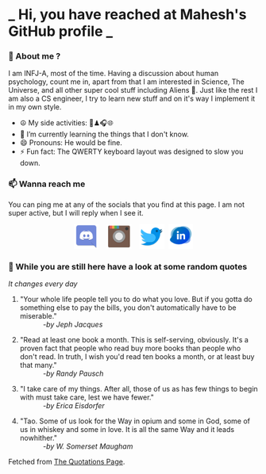 # **_ Hi, you have reached at Mahesh's GitHub profile _**
### 🌸 About me ?
I am INFJ-A, most of the time. Having a discussion about human psychology, count me in, apart from that I am interested in Science, The Universe, and all other super cool stuff including Aliens 🤫. Just like the rest I am also a CS engineer, I try to learn new stuff and on it's way I implement it in my own style. 
- ☮ My side activities: 🎨♟🎧🌐
- 🌱 I’m currently learning the things that I don't know.
- 😄 Pronouns: He would be fine.
- ⚡ Fun fact: The QWERTY keyboard layout was designed to slow you down.

### 📫 Wanna reach me
You can ping me at any of the socials that you find at this page. I am not super active, but I will reply when I see it.
<p align="center">
<a href="https://discordapp.com/users/733328856957714472"><img src="./Assets/Papirus-Team-Papirus-Apps-Discord.svg" height="50px" width="50px" ></a>&nbsp; &nbsp;  
<a href ="https://instagram.com/obl1v_on"><img src="./Assets/Papirus-Team-Papirus-Apps-Instagram.svg" height="50px" width="50px" ></a>&nbsp;  &nbsp; 
<a href ="https://twitter.com/MaheshN2000"><img src="./Assets/Papirus-Team-Papirus-Apps-Twitter.svg" height ="50px" width="50px" ></a>&nbsp;
<a href ="https://linkedin.com/in/mahesh2000"><img src="./Assets/in.png" height ="50px" width="50px" ></a>

</p>



### 🔰 While you are still here have a look at some random quotes
*It changes every day*

<!-- BLOG-POST-LIST:START -->
 1.  "Your whole life people tell you to do what you love. But if you gotta do something else to pay the bills, you don't automatically have to be miserable." <br> &emsp;&emsp;&emsp; <i>-by Jeph Jacques</i> 

 2.  "Read at least one book a month. This is self-serving, obviously. It's a proven fact that people who read buy more books than people who don't read. In truth, I wish you'd read ten books a month, or at least buy that many." <br> &emsp;&emsp;&emsp; <i>-by Randy Pausch</i> 

 3.  "I take care of my things. After all, those of us as has few things to begin with must take care, lest we have fewer." <br> &emsp;&emsp;&emsp; <i>-by Erica Eisdorfer</i> 

 4.  "Tao. Some of us look for the Way in opium and some in God, some of us in whiskey and some in love. It is all the same Way and it leads nowhither." <br> &emsp;&emsp;&emsp; <i>-by W. Somerset Maugham</i> 
<!-- BLOG-POST-LIST:END -->
Fetched from <a href="http://www.quotationspage.com/data/mqotd.rss"> The Quotations Page</a>.
<!-- The above quotes are fetched from " http://www.quotationspage.com/data/mqotd.rss " and the github action used was gautamkrishnar/blog-post-workflow@master -->
